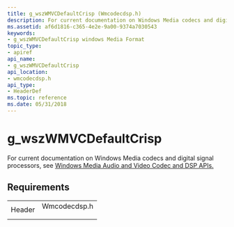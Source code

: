 ```yaml
---
title: g_wszWMVCDefaultCrisp (Wmcodecdsp.h)
description: For current documentation on Windows Media codecs and digital signal processors, see Windows Media Audio and Video Codec and DSP APIs. | g_wszWMVCDefaultCrisp (Wmcodecdsp.h)
ms.assetid: af6d1816-c365-4e2e-9a00-9374a7030543
keywords:
- g_wszWMVCDefaultCrisp windows Media Format
topic_type:
- apiref
api_name:
- g_wszWMVCDefaultCrisp
api_location:
- wmcodecdsp.h
api_type:
- HeaderDef
ms.topic: reference
ms.date: 05/31/2018
---
```


# g\_wszWMVCDefaultCrisp

For current documentation on Windows Media codecs and digital signal processors, see [Windows Media Audio and Video Codec and DSP APIs.](/previous-versions//dd464626(v=vs.85))

## Requirements



|                   |                                                                                         |
|-------------------|-----------------------------------------------------------------------------------------|
| Header<br/> | <dl> <dt>Wmcodecdsp.h</dt> </dl> |



 

